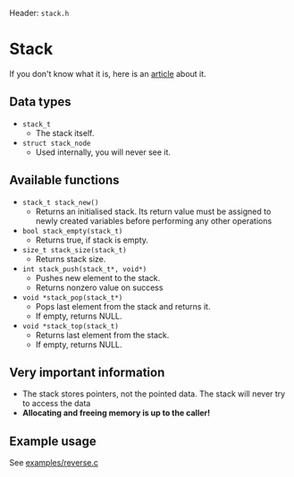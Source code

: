 Header: `stack.h`

# Stack
If you don't know what it is, here is an [article](https://en.wikipedia.org/wiki/Stack_(abstract_data_type)) about it.

## Data types

* `stack_t`
  - The stack itself.
* `struct stack_node`
  - Used internally, you will never see it.

## Available functions

* `stack_t stack_new()`
   * Returns an initialised stack. Its return value must be assigned to newly created variables before performing any other operations
* `bool stack_empty(stack_t)`
  * Returns true, if stack is empty.
* `size_t stack_size(stack_t)`
  * Returns stack size.
* `int stack_push(stack_t*, void*)`
  * Pushes new element to the stack.
  * Returns nonzero value on success
* `void *stack_pop(stack_t*)`
  * Pops last element from the stack and returns it.
  * If empty, returns NULL.
* `void *stack_top(stack_t)`
  * Returns last element from the stack.
  * If empty, returns NULL.

## Very important information

- The stack stores pointers, not the pointed data. The stack will never try to access the data
- **Allocating and freeing memory is up to the caller!**


## Example usage

See [examples/reverse.c](/examples/reverse.c)
